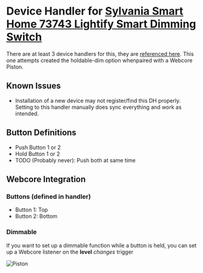# Device Handler for [Sylvania Smart Home 73743 Lightify Smart Dimming Switch](https://www.amazon.com/gp/product/B0196M620Y/ref=ppx_yo_dt_b_asin_title_o01_s00?ie=UTF8&psc=1)

There are at least 3 device handlers for this, they are [referenced here](https://community.smartthings.com/t/faq-sylvania-battery-power-dimming-switch-model-73743-why-there-are-three-different-dths-to-choose-from/107714). This one attempts created the holdable-dim option whenpaired with a Webcore Piston.

## Known Issues

- Installation of a new device may not register/find this DH properly. Setting to this handler manually does sync everything and work as intended.

## Button Definitions

- Push Button 1 or 2
- Hold Button 1 or 2
- TODO (Probably never): Push both at same time

## Webcore Integration

### Buttons (defined in handler)
- Button 1: Top
- Button 2: Bottom

### Dimmable 
If you want to set up a dimmable function while a button is held, you can set up a Webcore listener on the **level** _changes_ trigger

![Piston](https://user-images.githubusercontent.com/513738/67286662-69972000-f49f-11e9-9d0a-c363c5582956.png)
